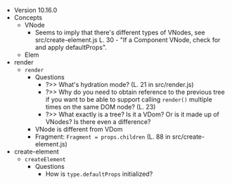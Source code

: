 - Version 10.16.0
- Concepts
	- VNode
		- Seems to imply that there's different types of VNodes, see src/create-element.js L. 30 - "If a Component VNode, check for and apply defaultProps".
	- Elem
- render
	- `render`
		- Questions
			- ?>> What's hydration mode? (L. 21 in src/render.js)
			- ?>> Why do you need to obtain reference to the previous tree if you want to be able to support calling `render()` multiple times on the same DOM node? (L. 23)
			- ?>> What exactly is a tree? Is it a VDom? Or is it made up of VNodes? Is there even a difference?
		- VNode is different from VDom
		- Fragment: `Fragment = props.children` (L. 88 in src/create-element.js)
- create-element
	- `createElement`
		- Questions
			- How is `type.defaultProps` initialized?